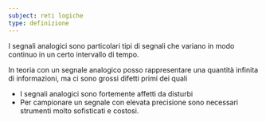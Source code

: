 ```yaml
---
subject: reti logiche
type: definizione
---
```

I segnali analogici sono particolari tipi di segnali che variano in modo continuo in un certo intervallo di tempo.

In teoria con un segnale analogico posso rappresentare una quantità infinita di informazioni, ma ci sono grossi difetti primi dei quali
* I segnali analogici sono fortemente affetti da disturbi
* Per campionare un segnale con elevata precisione sono necessari strumenti molto sofisticati e costosi.